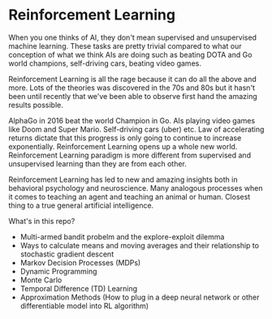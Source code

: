 # Reinforcement Learning

When you one thinks of AI, they don't mean supervised and unsupervised machine learning. These tasks are pretty trivial compared to what our conception of what we think AIs are doing such as beating DOTA and Go world champions, self-driving cars, beating video games.

Reinforcement Learning is all the rage because it can do all the above and more. Lots of the theories was discovered in the 70s and 80s but it hasn't been until recently that we've been able to observe first hand the amazing results possible.

AlphaGo in 2016 beat the world Champion in Go. AIs playing video games like Doom and Super Mario. Self-driving cars (uber) etc. Law of accelerating returns dictate that this progress is only going to continue to increase exponentially. Reinforcement Learning opens up a whole new world. Reinforcement Learning paradigm is more different from supervised and unsupervised learning than they are from each other. 

Reinforcement Learning has led to new and amazing insights both in behavioral psychology and neuroscience. Many analogous processes when it comes to teaching an agent and teaching an animal or human. Closest thing to a true general artificial intelligence.

What's in this repo?
- Multi-armed bandit probelm and the explore-exploit dilemma
- Ways to calculate means and moving averages and their relationship to stochastic gradient descent
- Markov Decision Processes (MDPs)
- Dynamic Programming
- Monte Carlo
- Temporal Difference (TD) Learning
- Approximation Methods (How to plug in a deep neural network or other differentiable model into RL algorithm)

